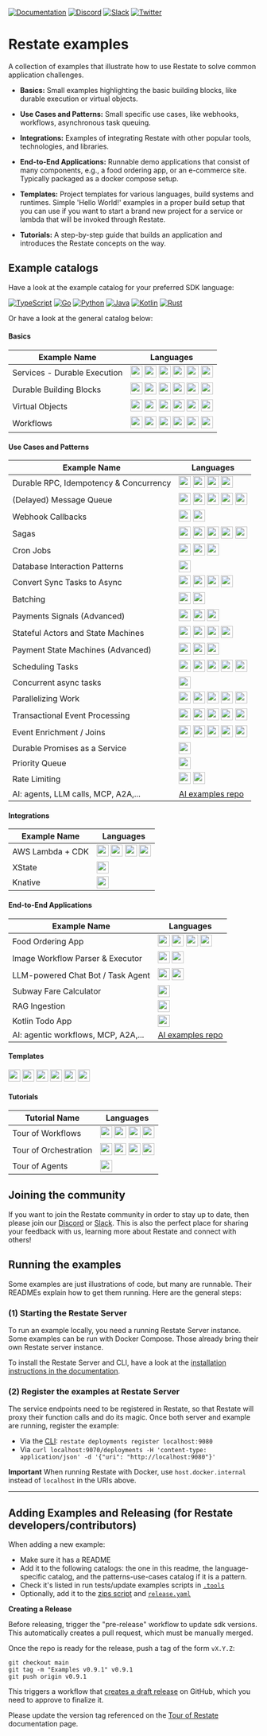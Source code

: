 <!-- markdown-link-check-disable -->
[![Documentation](https://img.shields.io/badge/doc-reference-blue)](https://docs.restate.dev)
[![Discord](https://img.shields.io/discord/1128210118216007792?logo=discord)](https://discord.gg/skW3AZ6uGd)
[![Slack](https://img.shields.io/badge/Slack-4A154B?logo=slack&logoColor=fff)](https://join.slack.com/t/restatecommunity/shared_invite/zt-2v9gl005c-WBpr167o5XJZI1l7HWKImA)
[![Twitter](https://img.shields.io/twitter/follow/restatedev.svg?style=social&label=Follow)](https://x.com/intent/follow?screen_name=restatedev)
<!-- markdown-link-check-enable -->

# Restate examples

A collection of examples that illustrate how to use Restate to solve common application
challenges.

* **Basics:** Small examples highlighting the basic building blocks, like
  durable execution or virtual objects.

* **Use Cases and Patterns:** Small specific use cases, like webhooks,
  workflows, asynchronous task queuing.

* **Integrations:** Examples of integrating Restate with other popular tools, technologies, and libraries.

* **End-to-End Applications:** Runnable demo applications that consist
  of many components, e.g., a food ordering app, or an e-commerce site.
  Typically packaged as a docker compose setup.

* **Templates:** Project templates for various languages, build systems and runtimes.
  Simple 'Hello World!' examples in a proper build setup that you can use if you want to start
  a brand new project for a service or lambda that will be invoked through Restate.

* **Tutorials:** A step-by-step guide that builds an application and introduces
  the Restate concepts on the way.

## Example catalogs

Have a look at the example catalog for your preferred SDK language:

[![TypeScript](https://skillicons.dev/icons?i=ts)](typescript)
[![Go](https://skillicons.dev/icons?i=go)](go)
[![Python](https://skillicons.dev/icons?i=python&theme=light)](python)
[![Java](https://skillicons.dev/icons?i=java&theme=light)](java)
[![Kotlin](https://skillicons.dev/icons?i=kotlin&theme=light)](kotlin)
[![Rust](https://skillicons.dev/icons?i=rust&theme=light)](rust)

Or have a look at the general catalog below:


#### Basics

| Example Name                                                | Languages                                                                                                                                                                                                                                                                                                                                                                                                                                                                                                                                                                                                                                                                                                                                                                                                                 |
|-------------------------------------------------------------|---------------------------------------------------------------------------------------------------------------------------------------------------------------------------------------------------------------------------------------------------------------------------------------------------------------------------------------------------------------------------------------------------------------------------------------------------------------------------------------------------------------------------------------------------------------------------------------------------------------------------------------------------------------------------------------------------------------------------------------------------------------------------------------------------------------------------|
| <a id="durable-execution">Services - Durable Execution</a>  | [<img src="https://skillicons.dev/icons?i=ts" width="24" height="24">](typescript/basics/src/0_durable_execution.ts) [<img src="https://skillicons.dev/icons?i=go" width="24" height="24">](go/basics/part0/durableexecution.go) [<img src="https://skillicons.dev/icons?i=python&theme=light" width="24" height="24">](python/basics/app/0_durable_execution.py) [<img src="https://skillicons.dev/icons?i=java&theme=light" width="24" height="24">](java/basics/src/main/java/durable_execution/SubscriptionService.java) [<img src="https://skillicons.dev/icons?i=kotlin&theme=light" width="24" height="24">](kotlin/basics/src/main/kotlin/durable_execution/SubscriptionService.kt) [<img src="https://skillicons.dev/icons?i=rust&theme=light" width="24" height="24">](rust/basics/src/p0_durable_execution.rs) |
| <a id="durable-building-blocks">Durable Building Blocks</a> | [<img src="https://skillicons.dev/icons?i=ts" width="24" height="24">](typescript/basics/src/1_building_blocks.ts) [<img src="https://skillicons.dev/icons?i=go" width="24" height="24">](go/basics/part1/buildingblocks.go) [<img src="https://skillicons.dev/icons?i=python&theme=light" width="24" height="24">](python/basics/app/1_building_blocks.py) [<img src="https://skillicons.dev/icons?i=java&theme=light" width="24" height="24">](java/basics/src/main/java/building_blocks/MyService.java) [<img src="https://skillicons.dev/icons?i=kotlin&theme=light" width="24" height="24">](kotlin/basics/src/main/kotlin/building_blocks/MyService.kt) [<img src="https://skillicons.dev/icons?i=rust&theme=light" width="24" height="24">](rust/basics/src/p1_building_blocks.rs)                                 |
| <a id="virtual-objects">Virtual Objects</a>                 | [<img src="https://skillicons.dev/icons?i=ts" width="24" height="24">](typescript/basics/src/2_virtual_objects.ts) [<img src="https://skillicons.dev/icons?i=go" width="24" height="24">](go/basics/part2/virtualobjects.go) [<img src="https://skillicons.dev/icons?i=python&theme=light" width="24" height="24">](python/basics/app/2_virtual_objects.py) [<img src="https://skillicons.dev/icons?i=java&theme=light" width="24" height="24">](java/basics/src/main/java/virtual_objects/GreeterObject.java) [<img src="https://skillicons.dev/icons?i=kotlin&theme=light" width="24" height="24">](kotlin/basics/src/main/kotlin/virtual_objects/GreeterObject.kt) [<img src="https://skillicons.dev/icons?i=rust&theme=light" width="24" height="24">](rust/basics/src/p2_virtual_objects.rs)                         |
| <a id="workflows">Workflows</a>                             | [<img src="https://skillicons.dev/icons?i=ts" width="24" height="24">](typescript/basics/src/3_workflows.ts) [<img src="https://skillicons.dev/icons?i=go" width="24" height="24">](go/basics/part3/workflows.go) [<img src="https://skillicons.dev/icons?i=python&theme=light" width="24" height="24">](python/basics/app/3_workflows.py) [<img src="https://skillicons.dev/icons?i=java&theme=light" width="24" height="24">](java/basics/src/main/java/workflows/SignupWorkflow.java) [<img src="https://skillicons.dev/icons?i=kotlin&theme=light" width="24" height="24">](kotlin/basics/src/main/kotlin/workflows/SignupWorkflow.kt) [<img src="https://skillicons.dev/icons?i=rust&theme=light" width="24" height="24">](rust/basics/src/p3_workflows.rs)                                                          |

#### Use Cases and Patterns

| Example Name                                                              | Languages                                                                                                                                                                                                                                                                                                                                                                                                                                                                                                                                                                                                                                                                                                                                                         |
|---------------------------------------------------------------------------|-------------------------------------------------------------------------------------------------------------------------------------------------------------------------------------------------------------------------------------------------------------------------------------------------------------------------------------------------------------------------------------------------------------------------------------------------------------------------------------------------------------------------------------------------------------------------------------------------------------------------------------------------------------------------------------------------------------------------------------------------------------------|
| <a id="durable-rpc">Durable RPC, Idempotency & Concurrency</a>            | [<img src="https://skillicons.dev/icons?i=ts" width="24" height="24">](typescript/patterns-use-cases/README.md#durable-rpc-idempotency--concurrency) [<img src="https://skillicons.dev/icons?i=go" width="24" height="24">](go/patterns-use-cases/README.md#durable-rpc-idempotency--concurrency) [<img src="https://skillicons.dev/icons?i=python&theme=light" width="24" height="24">](python/patterns-use-cases/README.md#durable-rpc-idempotency--concurrency) [<img src="https://skillicons.dev/icons?i=java&theme=light" width="24" height="24">](java/patterns-use-cases/README.md#durable-rpc-idempotency--concurrency)                                                                                                                                   |
| <a id="message-queue">\(Delayed\) Message Queue</a>                       | [<img src="https://skillicons.dev/icons?i=ts" width="24" height="24">](typescript/patterns-use-cases/README.md#delayed-message-queue) [<img src="https://skillicons.dev/icons?i=go" width="24" height="24">](go/patterns-use-cases/README.md#delayed-message-queue) [<img src="https://skillicons.dev/icons?i=python&theme=light" width="24" height="24">](python/patterns-use-cases/README.md#delayed-message-queue) [<img src="https://skillicons.dev/icons?i=java&theme=light" width="24" height="24">](java/patterns-use-cases/README.md#delayed-message-queue) [<img src="https://skillicons.dev/icons?i=kotlin&theme=light" width="24" height="24">](kotlin/patterns-use-cases/README.md#delayed-message-queue)                                             |
| <a id="webhook-callbacks">Webhook Callbacks</a>                           | [<img src="https://skillicons.dev/icons?i=ts" width="24" height="24">](typescript/patterns-use-cases/README.md#webhook-callbacks) [<img src="https://skillicons.dev/icons?i=go" width="24" height="24">](go/patterns-use-cases/README.md#webhook-callbacks)                                                                                                                                                                                                                                                                                                                                                                                                                                                                                                       |
| <a id="sagas">Sagas</a>                                                   | [<img src="https://skillicons.dev/icons?i=ts" width="24" height="24">](typescript/patterns-use-cases/README.md#sagas) [<img src="https://skillicons.dev/icons?i=go" width="24" height="24">](go/patterns-use-cases/README.md#sagas) [<img src="https://skillicons.dev/icons?i=python&theme=light" width="24" height="24">](python/patterns-use-cases/README.md#sagas) [<img src="https://skillicons.dev/icons?i=java&theme=light" width="24" height="24">](java/patterns-use-cases/README.md#sagas) [<img src="https://skillicons.dev/icons?i=kotlin&theme=light" width="24" height="24">](kotlin/patterns-use-cases/README.md#sagas)                                                                                                                             |
| <a id="cron">Cron Jobs</a>                                                | [<img src="https://skillicons.dev/icons?i=ts" width="24" height="24">](typescript/patterns-use-cases/README.md#cron-jobs) [<img src="https://skillicons.dev/icons?i=go" width="24" height="24">](go/patterns-use-cases/README.md#cron-jobs) [<img src="https://skillicons.dev/icons?i=java&theme=light" width="24" height="24">](java/patterns-use-cases/README.md#cron-jobs)                                                                                                                                                                                                                                                                                                                                                                                     |
| <a id="database-interaction">Database Interaction Patterns</a>            | [<img src="https://skillicons.dev/icons?i=ts" width="24" height="24">](typescript/patterns-use-cases/README.md#database-interaction-patterns)                                                                                                                                                                                                                                                                                                                                                                                                                                                                                                                                                                                                                     |
| <a id="sync-to-async">Convert Sync Tasks to Async</a>                     | [<img src="https://skillicons.dev/icons?i=ts" width="24" height="24">](typescript/patterns-use-cases/README.md#convert-sync-tasks-to-async) [<img src="https://skillicons.dev/icons?i=go" width="24" height="24">](go/patterns-use-cases/README.md#convert-sync-tasks-to-async) [<img src="https://skillicons.dev/icons?i=python&theme=light" width="24" height="24">](python/patterns-use-cases/README.md#convert-sync-tasks-to-async) [<img src="https://skillicons.dev/icons?i=java&theme=light" width="24" height="24">](java/patterns-use-cases/README.md#convert-sync-tasks-to-async)                                                                                                                                                                       |
| <a id="batching">Batching</a>                                             | [<img src="https://skillicons.dev/icons?i=ts" width="24" height="24">](typescript/patterns-use-cases/README.md#batching) [<img src="https://skillicons.dev/icons?i=java&theme=light" width="24" height="24">](java/patterns-use-cases/README.md#batching)                                                                                                                                                                                                                                                                                                                                                                                                                                                                                                         |
| <a id="payment-signals">Payments Signals \(Advanced\)</a>                 | [<img src="https://skillicons.dev/icons?i=ts" width="24" height="24">](typescript/patterns-use-cases/README.md#payment-signals) [<img src="https://skillicons.dev/icons?i=python&theme=light" width="24" height="24">](python/patterns-use-cases/README.md#payment-signals) [<img src="https://skillicons.dev/icons?i=java&theme=light" width="24" height="24">](java/patterns-use-cases/README.md#payment-signals)                                                                                                                                                                                                                                                                                                                                               |
| <a id="stateful-actors">Stateful Actors and State Machines</a>            | [<img src="https://skillicons.dev/icons?i=ts" width="24" height="24">](typescript/patterns-use-cases/README.md#stateful-actors-and-state-machines) [<img src="https://skillicons.dev/icons?i=go" width="24" height="24">](go/patterns-use-cases/README.md#stateful-actors-and-state-machines) [<img src="https://skillicons.dev/icons?i=python&theme=light" width="24" height="24">](python/patterns-use-cases/README.md#stateful-actors-and-state-machines) [<img src="https://skillicons.dev/icons?i=java&theme=light" width="24" height="24">](java/patterns-use-cases/README.md#stateful-actors-and-state-machines)                                                                                                                                           |
| <a id="payment-state-machines">Payment State Machines \(Advanced\)</a>    | [<img src="https://skillicons.dev/icons?i=ts" width="24" height="24">](typescript/patterns-use-cases/README.md#payment-state-machines) [<img src="https://skillicons.dev/icons?i=python&theme=light" width="24" height="24">](python/patterns-use-cases/README.md#payment-state-machines) [<img src="https://skillicons.dev/icons?i=java&theme=light" width="24" height="24">](java/patterns-use-cases/README.md#payment-state-machines)                                                                                                                                                                                                                                                                                                                          |
| <a id="scheduling-tasks">Scheduling Tasks</a>                             | [<img src="https://skillicons.dev/icons?i=ts" width="24" height="24">](typescript/patterns-use-cases/README.md#scheduling-tasks) [<img src="https://skillicons.dev/icons?i=go" width="24" height="24">](go/patterns-use-cases/README.md#scheduling-tasks) [<img src="https://skillicons.dev/icons?i=python&theme=light" width="24" height="24">](python/patterns-use-cases/README.md#scheduling-tasks) [<img src="https://skillicons.dev/icons?i=java&theme=light" width="24" height="24">](java/patterns-use-cases/README.md#scheduling-tasks) [<img src="https://skillicons.dev/icons?i=kotlin&theme=light" width="24" height="24">](kotlin/patterns-use-cases/README.md#scheduling-tasks)                                                                      |                                                                                                                                                                                                                                                                                                                                                                   |
| <a id="concurrent-tasks">Concurrent async tasks</a>                       | [<img src="https://skillicons.dev/icons?i=java&theme=light" width="24" height="24">](java/patterns-use-cases/README.md#sagas)                                                                                                                             |
| <a id="parallelizing-work">Parallelizing Work</a>                         | [<img src="https://skillicons.dev/icons?i=ts" width="24" height="24">](typescript/patterns-use-cases/README.md#parallelizing-work) [<img src="https://skillicons.dev/icons?i=go" width="24" height="24">](go/patterns-use-cases/README.md#parallelizing-work) [<img src="https://skillicons.dev/icons?i=python&theme=light" width="24" height="24">](python/patterns-use-cases/README.md#parallelizing-work) [<img src="https://skillicons.dev/icons?i=java&theme=light" width="24" height="24">](java/patterns-use-cases/README.md#parallelizing-work) [<img src="https://skillicons.dev/icons?i=kotlin&theme=light" width="24" height="24">](kotlin/patterns-use-cases/README.md#parallelizing-work)                                                            |
| <a id="transactional-event-processing">Transactional Event Processing</a> | [<img src="https://skillicons.dev/icons?i=ts" width="24" height="24">](typescript/patterns-use-cases/README.md#transactional-event-processing) [<img src="https://skillicons.dev/icons?i=go" width="24" height="24">](go/patterns-use-cases/README.md#transactional-event-processing) [<img src="https://skillicons.dev/icons?i=python&theme=light" width="24" height="24">](python/patterns-use-cases/README.md#transactional-event-processing) [<img src="https://skillicons.dev/icons?i=java&theme=light" width="24" height="24">](java/patterns-use-cases/README.md#transactional-event-processing) [<img src="https://skillicons.dev/icons?i=kotlin&theme=light" width="24" height="24">](kotlin/patterns-use-cases/README.md#transactional-event-processing) |
| <a id="event-enrichment">Event Enrichment / Joins</a>                     | [<img src="https://skillicons.dev/icons?i=ts" width="24" height="24">](typescript/patterns-use-cases/README.md#event-enrichment--joins) [<img src="https://skillicons.dev/icons?i=go" width="24" height="24">](go/patterns-use-cases/README.md#event-enrichment--joins) [<img src="https://skillicons.dev/icons?i=python&theme=light" width="24" height="24">](python/patterns-use-cases/README.md#event-enrichment--joins) [<img src="https://skillicons.dev/icons?i=java&theme=light" width="24" height="24">](java/patterns-use-cases/README.md#event-enrichment--joins) [<img src="https://skillicons.dev/icons?i=kotlin&theme=light" width="24" height="24">](kotlin/patterns-use-cases/README.md#event-enrichment--joins)                                   |
| <a id="promise-as-a-service">Durable Promises as a Service</a>            | [<img src="https://skillicons.dev/icons?i=ts" width="24" height="24">](typescript/patterns-use-cases/README.md#durable-promises-as-a-service)                                                                                                                                                                                                                                                                                                                                                                                                                                                                                                                                                                                                                     |
| <a id="priority-queue">Priority Queue</a>                                 | [<img src="https://skillicons.dev/icons?i=ts" width="24" height="24">](typescript/patterns-use-cases/README.md#priority-queue)                                                                                                                                                                                                                                                                                                                                                                                                                                                                                                                                                                                                                                    |
| <a id="rate-limiting">Rate Limiting</a>                                   | [<img src="https://skillicons.dev/icons?i=ts" width="24" height="24">](typescript/patterns-use-cases/README.md#rate-limiting) [<img src="https://skillicons.dev/icons?i=go" width="24" height="24">](go/patterns-use-cases/README.md#rate-limiting)                                                                                                                                                                                                                                                                                                                                                                                                                                                                                                               |
| <a id="ai">AI: agents, LLM calls, MCP, A2A,...</a>                        | [AI examples repo](https://github.com/restatedev/ai-examples)                                                                                                                                                                                                                                                                                                                                                                                                                                                                                                                                                                                                                                                                                                     |

#### Integrations

| Example Name                            | Languages                                                                                                                                                                                                                                                                                                                                  |
|-----------------------------------------|--------------------------------------------------------------------------------------------------------------------------------------------------------------------------------------------------------------------------------------------------------------------------------------------------------------------------------------------|
| <a id="aws-lambda">AWS Lambda + CDK</a> | [<img src="https://skillicons.dev/icons?i=ts" width="24" height="24">](typescript/integrations/deployment-lambda-cdk) [<img src="https://skillicons.dev/icons?i=go" width="24" height="24">](go/integrations/go-lambda-cdk) [<img src="https://skillicons.dev/icons?i=java&theme=light" width="24" height="24">](java/integrations/java-gradle-lambda-cdk) [<img src="https://skillicons.dev/icons?i=kotlin&theme=light" width="24" height="24">](kotlin/integrations/kotlin-gradle-lambda-cdk) |
| <a id="xstate">XState</a>               | [<img src="https://skillicons.dev/icons?i=ts" width="24" height="24">](typescript/integrations/xstate)                                                                                                                                                                                                                                     |
| <a id="knative">Knative</a>             | [<img src="https://skillicons.dev/icons?i=go" width="24" height="24">](go/integrations/knative-go)                                                                                                                                                                                                                                         |

#### End-to-End Applications

| Example Name                                                    | Languages                                                                                                                                                                                                                                                                                                                                                                                                                                                                                                                           |
|-----------------------------------------------------------------|-------------------------------------------------------------------------------------------------------------------------------------------------------------------------------------------------------------------------------------------------------------------------------------------------------------------------------------------------------------------------------------------------------------------------------------------------------------------------------------------------------------------------------------|
| <a id="food-ordering">Food Ordering App</a>                     | [<img src="https://skillicons.dev/icons?i=ts" width="24" height="24">](typescript/end-to-end-applications/food-ordering) [<img src="https://skillicons.dev/icons?i=python&theme=light" width="24" height="24">](python/end-to-end-applications/food-ordering) [<img src="https://skillicons.dev/icons?i=java&theme=light" width="24" height="24">](java/end-to-end-applications/food-ordering) [<img src="https://skillicons.dev/icons?i=kotlin&theme=light" width="24" height="24">](kotlin/end-to-end-applications/food-ordering) |
| <a id="ai-image-workflows">Image Workflow Parser & Executor</a> | [<img src="https://skillicons.dev/icons?i=ts" width="24" height="24">](typescript/end-to-end-applications/ai-image-workflows) [<img src="https://skillicons.dev/icons?i=java&theme=light" width="24" height="24">](java/end-to-end-applications/workflow-interpreter)                                                                                                                                                                                                                                                               |
| <a id="chat-bot">LLM-powered Chat Bot / Task Agent</a>          | [<img src="https://skillicons.dev/icons?i=ts" width="24" height="24">](typescript/end-to-end-applications/chat-bot) [<img src="https://skillicons.dev/icons?i=python&theme=light" width="24" height="24">](python/end-to-end-applications/chat-bot)                                                                                                                                                                                                                                                                                 |
| <a id="subway-fare-calculator">Subway Fare Calculator</a>       | [<img src="https://skillicons.dev/icons?i=java&theme=light" width="24" height="24">](java/end-to-end-applications/subway-fare-calculator)                                                                                                                                                                                                                                                                                                                                                                                           |
| <a id="rag-ingestion">RAG Ingestion</a>                         | [<img src="https://skillicons.dev/icons?i=python&theme=light" width="24" height="24">](python/end-to-end-applications/rag-ingestion)                                                                                                                                                                                                                                                                                                                                                                                                |
| <a id="kmp-android-todo-app">Kotlin Todo App</a>                | [<img src="https://skillicons.dev/icons?i=kotlin&theme=light" width="24" height="24">](kotlin/end-to-end-applications/kmp-android-todo-app)                                                                                                                                                                                                                                                                                                                                                                                         |
| <a id="ai">AI: agentic workflows, MCP, A2A,...</a>             | [AI examples repo](https://github.com/restatedev/ai-examples)                                                                                                                                                                                                                                                                                                                                                                                                                                                                       |

#### Templates

[<img src="https://skillicons.dev/icons?i=ts" width="24" height="24">](typescript/templates)
[<img src="https://skillicons.dev/icons?i=go" width="24" height="24">](go/templates)
[<img src="https://skillicons.dev/icons?i=python&theme=light" width="24" height="24">](python/templates)
[<img src="https://skillicons.dev/icons?i=java&theme=light" width="24" height="24">](java/templates)
[<img src="https://skillicons.dev/icons?i=kotlin&theme=light" width="24" height="24">](kotlin/templates)
[<img src="https://skillicons.dev/icons?i=rust&theme=light" width="24" height="24">](rust/templates)

#### Tutorials

| Tutorial Name                                                | Languages                                                                                                                                                                                                                                                                                                                                                                                                                                                                                                                                                                                                                                                                                                                                                                                                                 |
|-------------------------------------------------------------|---------------------------------------------------------------------------------------------------------------------------------------------------------------------------------------------------------------------------------------------------------------------------------------------------------------------------------------------------------------------------------------------------------------------------------------------------------------------------------------------------------------------------------------------------------------------------------------------------------------------------------------------------------------------------------------------------------------------------------------------------------------------------------------------------------------------------|
| Tour of Workflows  | [<img src="https://skillicons.dev/icons?i=ts" width="24" height="24">](typescript/tutorials/tour-of-workflows-typescript) [<img src="https://skillicons.dev/icons?i=go" width="24" height="24">](go/tutorials/tour-of-workflows-go) [<img src="https://skillicons.dev/icons?i=python&theme=light" width="24" height="24">](python/tutorials/tour-of-workflows-python) [<img src="https://skillicons.dev/icons?i=java&theme=light" width="24" height="24">](java/tutorials/tour-of-workflows-java) |
| Tour of Orchestration  | [<img src="https://skillicons.dev/icons?i=ts" width="24" height="24">](typescript/tutorials/tour-of-orchestration-typescript) [<img src="https://skillicons.dev/icons?i=go" width="24" height="24">](go/tutorials/tour-of-orchestration-go) [<img src="https://skillicons.dev/icons?i=python&theme=light" width="24" height="24">](python/tutorials/tour-of-orchestration-python) [<img src="https://skillicons.dev/icons?i=java&theme=light" width="24" height="24">](java/tutorials/tour-of-orchestration-java) |
| Tour of Agents  | [<img src="https://skillicons.dev/icons?i=ts" width="24" height="24">](https://github.com/restatedev/ai-examples/tree/main/vercel-ai/tour-of-agents)  |

## Joining the community

If you want to join the Restate community in order to stay up to date, then please join our [Discord](https://discord.gg/skW3AZ6uGd) or [Slack](https://join.slack.com/t/restatecommunity/shared_invite/zt-2v9gl005c-WBpr167o5XJZI1l7HWKImA).
This is also the perfect place for sharing your feedback with us, learning more about Restate and connect with others!

## Running the examples

Some examples are just illustrations of code, but many are runnable. Their READMEs explain
how to get them running. Here are the general steps:

### (1) Starting the Restate Server

To run an example locally, you need a running Restate Server instance.
Some examples can be run with Docker Compose. Those already bring their own Restate server instance.

To install the Restate Server and CLI, have a look at the [installation instructions in the documentation](https://docs.restate.dev/develop/local_dev#running-restate-server--cli-locally).

### (2) Register the examples at Restate Server

The service endpoints need to be registered in Restate, so that Restate will proxy their function calls and
do its magic. Once both server and example are running, register the example:

* Via the [CLI](https://docs.restate.dev/develop/local_dev): `restate deployments register localhost:9080`
* Via `curl localhost:9070/deployments -H 'content-type: application/json' -d '{"uri": "http://localhost:9080"}'`

**Important** When running Restate with Docker, use `host.docker.internal` instead of `localhost` in the URIs above.

---

## Adding Examples and Releasing (for Restate developers/contributors)

When adding a new example:

* Make sure it has a README
* Add it to the following catalogs: the one in this readme, the language-specific catalog, and the patterns-use-cases catalog if it is a pattern.
* Check it's listed in run tests/update examples scripts in [`.tools`](./.tools)
* Optionally, add it to the [zips script](./.tools/prepare_release_zip.sh) and [`release.yaml`](./.github/workflows/release.yml)

**Creating a Release**

Before releasing, trigger the "pre-release" workflow to update sdk versions. This automatically creates a pull request, which must be manually merged.

Once the repo is ready for the release, push a tag of the form `vX.Y.Z`:

```shell
git checkout main
git tag -m "Examples v0.9.1" v0.9.1
git push origin v0.9.1
```

This triggers a workflow that [creates a draft release](https://github.com/restatedev/examples/releases) on GitHub, which you need to approve to finalize it.

Please update the version tag referenced on the [Tour of Restate](https://github.com/restatedev/documentation) documentation page.
